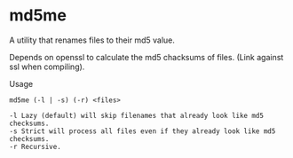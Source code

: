 md5me
=====

A utility that renames files to their md5 value.

Depends on openssl to calculate the md5 chacksums of files. (Link against ssl when compiling).

Usage

    md5me (-l | -s) (-r) <files>

    -l Lazy (default) will skip filenames that already look like md5 checksums.
    -s Strict will process all files even if they already look like md5 checksums.
    -r Recursive. 
